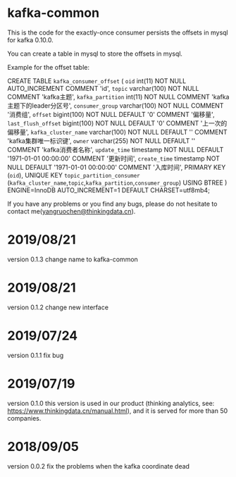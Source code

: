 # kafka-common

This is the code for the exactly-once consumer persists the offsets in mysql for kafka 0.10.0.

You can create a table in mysql to store the offsets in mysql.

Example for the offset table:

CREATE TABLE `kafka_consumer_offset` (
  `oid` int(11) NOT NULL AUTO_INCREMENT COMMENT 'id',
  `topic` varchar(100) NOT NULL COMMENT 'kafka主题',
  `kafka_partition` int(11) NOT NULL COMMENT 'kafka主题下的leader分区号',
  `consumer_group` varchar(100) NOT NULL COMMENT '消费组',
  `offset` bigint(100) NOT NULL DEFAULT '0' COMMENT '偏移量',
  `last_flush_offset` bigint(100) NOT NULL DEFAULT '0' COMMENT '上一次的偏移量',
  `kafka_cluster_name` varchar(100) NOT NULL DEFAULT '' COMMENT 'kafka集群唯一标识键',
  `owner` varchar(255) NOT NULL DEFAULT '' COMMENT 'kafka消费者名称',
  `update_time` timestamp NOT NULL DEFAULT '1971-01-01 00:00:00' COMMENT '更新时间',
  `create_time` timestamp NOT NULL DEFAULT '1971-01-01 00:00:00' COMMENT '入库时间',
  PRIMARY KEY (`oid`),
  UNIQUE KEY `topic_partition_consumer` (`kafka_cluster_name`,`topic`,`kafka_partition`,`consumer_group`) USING BTREE
) ENGINE=InnoDB AUTO_INCREMENT=1 DEFAULT CHARSET=utf8mb4;


If you have any problems or you find any bugs, please do not hesitate to contact me(yangruochen@thinkingdata.cn).

# 2019/08/21
version 0.1.3 change name to kafka-common

# 2019/08/21
version 0.1.2 change new interface

# 2019/07/24
version 0.1.1 fix bug

# 2019/07/19
version 0.1.0 this version is used in our product (thinking analytics, see: https://www.thinkingdata.cn/manual.html), and it is served for more than 50 companies.

# 2018/09/05
version 0.0.2 fix the problems when the kafka coordinate dead
